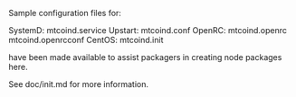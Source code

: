 Sample configuration files for:

SystemD: mtcoind.service
Upstart: mtcoind.conf
OpenRC:  mtcoind.openrc
         mtcoind.openrcconf
CentOS:  mtcoind.init

have been made available to assist packagers in creating node packages here.

See doc/init.md for more information.

